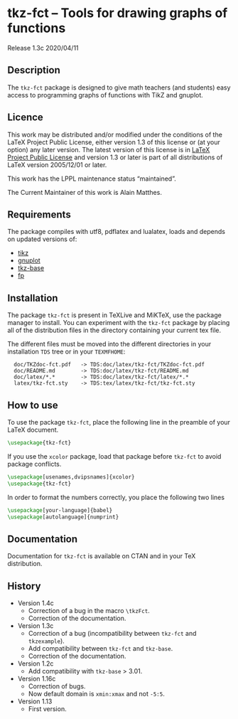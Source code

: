 # tkz-fct – Tools for drawing graphs of functions

Release 1.3c 2020/04/11

## Description

The `tkz-fct` package is designed to give math teachers (and students) easy access to programming graphs of functions with TikZ and gnuplot.

## Licence
This work may be distributed and/or modified under the
conditions of the LaTeX Project Public License, either version 1.3
of this license or (at your option) any later version.
The latest version of this license is in
[LaTeX Project Public License](https://www.latex-project.org/lppl/)
 and version 1.3 or later is part of all distributions of LaTeX version 2005/12/01 or later.

This work has the LPPL maintenance status “maintained”.

The Current Maintainer of this work is Alain Matthes.

## Requirements

The package compiles with utf8, pdflatex and lualatex, loads and depends on updated versions of:

- [tikz](https://ctan.org/pkg/tikz)
- [gnuplot](http://www.gnuplot.info/)
- [tkz-base](https://ctan.org/pkg/tkz-base)
- [fp](https://ctan.org/pkg/fp)

## Installation

The package `tkz-fct` is present in TeXLive and MiKTeX, use the package manager to install. You can experiment with the `tkz-fct` package by placing all of the distribution files in the directory containing your current tex file.

The different files must be moved into the different directories in your
installation `TDS` tree or in your `TEXMFHOME`:

```
  doc/TKZdoc-fct.pdf   -> TDS:doc/latex/tkz-fct/TKZdoc-fct.pdf
  doc/README.md        -> TDS:doc/latex/tkz-fct/README.md
  doc/latex/*.*        -> TDS:doc/latex/tkz-fct/latex/*.*
  latex/tkz-fct.sty    -> TDS:tex/latex/tkz-fct/tkz-fct.sty
```

## How to use

To use the package `tkz-fct`, place the following line in the preamble of your LaTeX document.

```latex
\usepackage{tkz-fct}
```

If you use the `xcolor` package, load that package before `tkz-fct` to avoid package conflicts.

```latex
\usepackage[usenames,dvipsnames]{xcolor}
\usepackage{tkz-fct}
```

In order to format the numbers correctly, you place the following two lines

```latex
\usepackage[your-language]{babel}
\usepackage[autolanguage]{numprint}
```

## Documentation

Documentation for `tkz-fct` is available on CTAN and in your TeX distribution.

## History

- Version 1.4c
  - Correction of a bug in the macro `\tkzFct`.
  - Correction of the documentation.
- Version 1.3c
  - Correction of a bug (incompatibility between `tkz-fct` and `tkzexample`).
  - Add compatibility between `tkz-fct` and `tkz-base`.
  - Correction of the documentation.
- Version 1.2c
  - Add compatibility with `tkz-base` > 3.01.
- Version 1.16c
  - Correction of bugs.
  - Now default domain is `xmin:xmax` and not `-5:5`.
- Version 1.13
  - First version.
